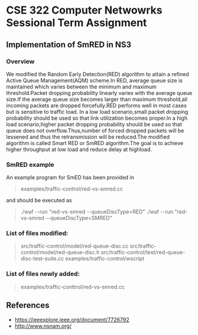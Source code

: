# CSE 322 Computer Netwowrks Sessional Term Assignment
## Implementation of SmRED in NS3
### Overview
We modified the Random Early Detection(RED)
algorithm to attain a refined Active Queue Management(AQM) scheme.In RED, average
queue size is maintained which varies between the minimum and maximum
threshold.Packet dropping probability linearly varies with the average queue size.If the
average queue size becomes larger than maximum threshold,all incoming packets are
dropped forcefully.RED performs well in most cases but is sensitive to traffic load.
In a low load scenario,small packet dropping probability should be used so that
link utilization becomes proper.In a high load scenario,higher packet dropping
probability should be used so that queue does not overflow.Thus,number of forced
dropped packets will be lessened and thus the retransmission will be reduced.The modified algorithm is called Smart RED or SmRED algorithm.The goal is to achieve
higher throughput at low load and reduce delay at highload.

### SmRED example
An example program for SmED has been provided in

> examples/traffic-control/red-vs-smred.cc

and should be executed as

> ./waf --run "red-vs-smred --queueDiscType=RED"
> ./waf --run "red-vs-smred --queueDiscType=SMRED"

### List of files modified:
> src/traffic-control/model/red-queue-disc.cc
> src/traffic-control/model/red-queue-disc.h
> src/traffic-control/test/red-queue-disc-test-suite.cc
> examples/traffic-control/wscript

### List of files newly added:
> examples/traffic-conttrol/red-vs-smred.cc

## References 
* https://ieeexplore.ieee.org/document/7726792
* http://www.nsnam.org/
